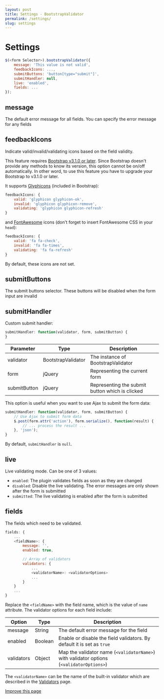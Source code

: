 ```yaml
---
layout: post
title: Settings - BootstrapValidator
permalink: /settings/
slug: settings
---
```


# Settings

```javascript
$(<form Selector>).bootstrapValidator({
    message: 'This value is not valid',
    feedbackIcons: ...,
    submitButtons: 'button[type="submit"]',
    submitHandler: null,
    live: 'enabled',
    fields: ...
});
```

## message

The default error message for all fields. You can specify the error message for any fields

## feedbackIcons

Indicate valid/invalid/validating icons based on the field validity.

This feature requires [Bootstrap v3.1.0 or later](http://getbootstrap.com/css/#forms-control-validation).
Since Bootstrap doesn't provide any methods to know its version, this option cannot be on/off automatically.
In other word, to use this feature you have to upgrade your Bootstrap to v3.1.0 or later.

It supports [Glyphicons](http://getbootstrap.com/components/#glyphicons) (included in Bootstrap):

```javascript
feedbackIcons: {
    valid: 'glyphicon glyphicon-ok',
    invalid: 'glyphicon glyphicon-remove',
    validating: 'glyphicon glyphicon-refresh'
}
```

and [FontAwesome](http://fontawesome.io/icons) icons (don't forget to insert FontAwesome CSS in your ```head```):

```javascript
feedbackIcons: {
    valid: 'fa fa-check',
    invalid: 'fa fa-times',
    validating: 'fa fa-refresh'
}
```

By default, these icons are not set.

## submitButtons

The submit buttons selector. These buttons will be disabled when the form input are invalid

## submitHandler

Custom submit handler:

```javascript
submitHandler: function(validator, form, submitButton) {
}
```

Parameter    | Type                 | Description
-------------|----------------------|------------
validator    | BootstrapValidator   | The instance of BootstrapValidator
form         | jQuery               | Representing the current form
submitButton | jQuery               | Representing the submit button which is clicked

This option is useful when you want to use Ajax to submit the form data:

```javascript
submitHandler: function(validator, form, submitButton) {
    // Use Ajax to submit form data
    $.post(form.attr('action'), form.serialize(), function(result) {
        // ... process the result ...
    }, 'json');
}
```

By default, ```submitHandler``` is ```null```.

## live ##

Live validating mode. Can be one of 3 values:

* ```enabled```: The plugin validates fields as soon as they are changed
* ```disabled```: Disable the live validating. The error messages are only shown after the form is submitted
* ```submitted```: The live validating is enabled after the form is submitted

## fields

The fields which need to be validated.

```javascript
fields: {
    ...
    <fieldName>: {
        message: '',
        enabled: true,

        // Array of validators
        validators: {
            ...
            <validatorName>: <validatorOptions>
            ...
        }
    }
    ...
}
```

Replace the ```<fieldName>``` with the field name, which is the value of ```name``` attribute.
The validator options for each field include:

Option     | Type    | Description
-----------|---------|------------
message    | String  | The default error message for the field
enabled    | Boolean | Enable or disable the field validators. By default it is set as ```true```
validators | Object  | Map the validator name (```<validatorName>```) with validator options (```<validatorOptions>```)

The ```<validatorName>``` can be the name of the built-in validator which are described in the [Validators](/validators/) page.

<a href="https://github.com/nghuuphuoc/bootstrapvalidator/edit/gh-pages/settings.md" class="btn btn-info">Improve this page</a>
